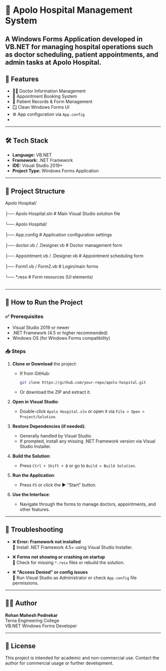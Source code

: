 # 🏥 Apolo Hospital Management System

A Windows Forms Application developed in **VB.NET** for managing hospital operations such as doctor scheduling, patient appointments, and admin tasks at **Apolo Hospital**.
---
## 📌 Features

- 👨‍⚕️ Doctor Information Management
- 📅 Appointment Booking System
- 🧾 Patient Records & Form Management
- 🪟 Clean Windows Forms UI
- ⚙️ App configuration via `App.config`
- 

---

## 🛠 Tech Stack

- **Language:** VB.NET  
- **Framework:** .NET Framework  
- **IDE:** Visual Studio 2019+  
- **Project Type:** Windows Forms Application  

---

## 📁 Project Structure

Apolo Hospital/<br></br>
├── Apolo Hospital.sln # Main Visual Studio solution file<br></br>
└── Apolo Hospital/<br></br>
├── App.config # Application configuration settings<br></br>
├── doctor.vb / .Designer.vb # Doctor management form<br></br>
├── Appointment.vb / .Designer.vb # Appointment scheduling form<br></br>
├── Form1.vb / Form2.vb # Login/main forms<br></br>
└── *.resx # Form resources (UI elements)<br></br>



---

## 🚀 How to Run the Project

### ✅ Prerequisites

- Visual Studio 2019 or newer
- .NET Framework (4.5 or higher recommended)
- Windows OS (for Windows Forms compatibility)

### 📥 Steps

1. **Clone or Download** the project:
   - If from GitHub:  
     ```bash
     git clone https://github.com/your-repo/apolo-hospital.git
     ```
   - Or download the ZIP and extract it.

2. **Open in Visual Studio**:
   - Double-click `Apolo Hospital.sln` or open it via `File > Open > Project/Solution`.

3. **Restore Dependencies (if needed)**:
   - Generally handled by Visual Studio.
   - If prompted, install any missing .NET Framework version via Visual Studio Installer.

4. **Build the Solution**:
   - Press `Ctrl + Shift + B` or go to `Build > Build Solution`.

5. **Run the Application**:
   - Press `F5` or click the ▶️ "Start" button.

6. **Use the Interface**:
   - Navigate through the forms to manage doctors, appointments, and other features.

---

## 🧩 Troubleshooting

- ❌ **Error: Framework not installed**  
  🔧 Install .NET Framework 4.5+ using Visual Studio Installer.

- ❌ **Forms not showing or crashing on startup**  
  🔧 Check for missing `*.resx` files or rebuild the solution.

- ❌ **"Access Denied" or config issues**  
  🔧 Run Visual Studio as Administrator or check `App.config` file permissions.

---

## 👨‍💻 Author

**Rohan Mahesh Pednekar**  
Terna Engineering College  
VB.NET Windows Forms Developer  

---

## 📃 License

This project is intended for academic and non-commercial use. Contact the author for commercial usage or further development.

